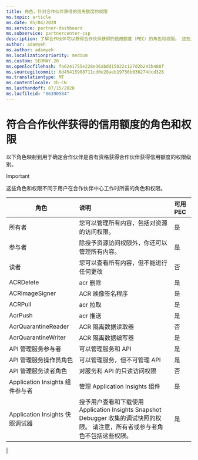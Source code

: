 ```yaml
---
title: 角色，针对合作伙伴获得的信用额度的权限
ms.topic: article
ms.date: 05/04/2020
ms.service: partner-dashboard
ms.subservice: partnercenter-csp
description: 了解合作伙伴可以获得合作伙伴获得的信用额度（PEC）的角色和权限。 这些角色不同于合作伙伴中心的角色。
author: adamyeh
ms.author: adamyeh
ms.localizationpriority: medium
ms.custom: SEOMAY.20
ms.openlocfilehash: fa6241755e228e36abdd15022c127d2b243b488f
ms.sourcegitcommit: 6d45415908711cd0e28aeb19756b036274dcd326
ms.translationtype: MT
ms.contentlocale: zh-CN
ms.lasthandoff: 07/15/2020
ms.locfileid: "86390584"
---
```

# <a name="roles-and-permissions-eligible-to-earn-partner-earned-credit"></a>符合合作伙伴获得的信用额度的角色和权限

以下角色映射到用于确定合作伙伴是否有资格获得合作伙伴获得信用额度的权限级别。

>[!Important]
>这些角色和权限不同于用户在合作伙伴中心工作时所需的角色和权限。

|**角色**   |**说明**   |**可用 PEC**   |
|-----------------|:------------------|:--------------|
|所有者  |您可以管理所有内容，包括对资源的访问权限。|是|
|参与者 |除授予资源访问权限外，你还可以管理所有内容。|是|
|读者|您可以查看所有内容，但不能进行任何更改|否|
|ACRDelete|acr 删除|是|
|ACRImageSigner|ACR 映像签名程序|是|
|ACRPull|acr 拉取|是|
|AcrPush|acr 推送|是|
|AcrQuarantineReader|ACR 隔离数据读取器|否|
|AcrQuarantineWriter| ACR 隔离数据编写器|是|
|API 管理服务参与者|可以管理服务和 API|是|
|API 管理服务操作员角色|可以管理服务，但不可管理 API|是|
|API 管理服务读者角色|对服务和 API 的只读访问权限|否|
|Application Insights 组件参与者|管理 Application Insights 组件|是|
|Application Insights 快照调试器|授予用户查看和下载使用 Application Insights Snapshot Debugger 收集的调试快照的权限。 请注意，所有者或参与者角色不包括这些权限。|是|
|